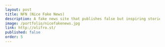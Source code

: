 ```yaml
---
layout: post
title: NFN (Nice Fake News)
description: A fake news site that publishes false but inspiring stories. (Coming soon.)
image: /portfolio/nicefakenews.jpg
link: http://olifro.st/
published: false
order: 5
---
```

